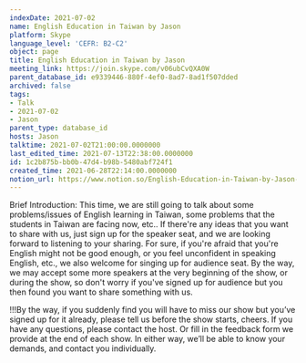 ```yaml
---
indexDate: 2021-07-02
name: English Education in Taiwan by Jason
platform: Skype
language_level: 'CEFR: B2-C2'
object: page
title: English Education in Taiwan by Jason
meeting_link: https://join.skype.com/v06ubCvQXA0W
parent_database_id: e9339446-880f-4ef0-8ad7-8ad1f507dded
archived: false
tags:
- Talk
- 2021-07-02
- Jason
parent_type: database_id
hosts: Jason
talktime: 2021-07-02T21:00:00.0000000
last_edited_time: 2021-07-13T22:38:00.0000000
id: 1c2b875b-bb0b-47d4-b98b-5480abf724f1
created_time: 2021-06-28T22:14:00.0000000
notion_url: https://www.notion.so/English-Education-in-Taiwan-by-Jason-1c2b875bbb0b47d4b98b5480abf724f1
---
```




Brief Introduction: This time, we are still going to talk about some problems/issues of English learning in Taiwan, some problems that the students in Taiwan are facing now, etc.. If there're any ideas that you want to share with us, just sign up for the speaker seat, and we are looking forward to listening to your sharing. 
For sure, if you're afraid that you're English might not be good enough, or you feel unconfident in speaking English, etc., we also welcome for singing up for audience seat. By the way, we may accept some more speakers at the very beginning of the show, or during the show, so don't worry if you've signed up for audience but you then found you want to share something with us.

!!!By the way, if you suddenly find you will have to miss our show but you’ve signed up for it already, please tell us before the show starts, cheers.
If you have any questions, please contact the host. Or fill in the feedback form we provide at the end of each show. In either way, we’ll be able to know your demands, and contact you individually.

